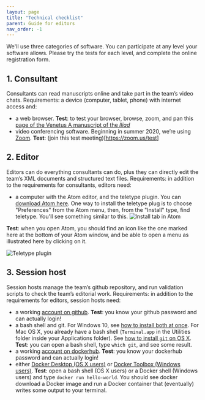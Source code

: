 ```yaml
---
layout: page
title: "Technical checklist"
parent: Guide for editors
nav_order: -1
---
```



We'll use three categories of software.  You can participate at any level your software allows.  Please try the tests for each level, and complete the online registration form.


## 1. Consultant

Consultants can read manuscripts online and take part in the team’s video chats. Requirements: a device (computer, tablet, phone) with internet access and:

- a web browser. **Test**: to test your browser, browse, zoom, and pan this [page of the Venetus A manuscript of the *Iliad*](http://www.homermultitext.org/ict2/)
- video conferencing software. Beginning in summer 2020, we’re using [Zoom](https://zoom.us/). **Test**:  (join this test meeting)[https://zoom.us/test]

## 2. Editor

Editors can do everything consultants can do, plus they can directly edit the team’s XML documents and structured text files. Requirements: in addition to the requirements for consultants, editors need:

- a computer with the Atom editor, and the teletype plugin.  You can [download Atom here](https://atom.io/). One way to install the teletype plug is to choose "Preferences" from the Atom menu, then, from the "Install" type, find teletype.  You'll see something similar to this.
![Install tab in Atom](./imgs/install-tab.png)

**Test**: when you open Atom, you should find an icon like the one marked here at the bottom of your Atom window, and be able to open a menu as illustrated here by clicking on it.

![Teletype plugin](https://hcmid.github.io/tech/editing-tiers/imgs/teletype-plugin.png)


## 3. Session host

Session hosts manage the team’s github repository, and run validation scripts to check the team’s editorial work. Requirements: in addition to the requirements for editors, session hosts need:

- a working [account on github](https://github.com/). **Test**: you know your github password and can actually login!
- a bash shell and git. For Windows 10, see [how to install both at once](http://www.homermultitext.org/editors/technologies/install-bash/). For Mac OS X, you already have a bash shell (`Terminal.app` in the Utilities folder inside your Applications folder).  See [how to install `git` on OS X](https://www.atlassian.com/git/tutorials/install-git).  **Test**: you can open a bash shell, type `which git`, and see some result.
- a working [account on dockerhub](https://hub.docker.com/). **Test**: you know your dockerhub password and can actually login!
- either [Docker Desktop (OS X users)](https://docs.docker.com/docker-for-mac/install/) or [Docker Toolbox (Windows users)](https://docs.docker.com/toolbox/toolbox_install_windows/). **Test**: open a bash shell (OS X users) or a Docker shell (Windows users) and type `docker run hello-world`. You should see docker download a Docker image and run a Docker container that (eventually) writes some output to your terminal.
